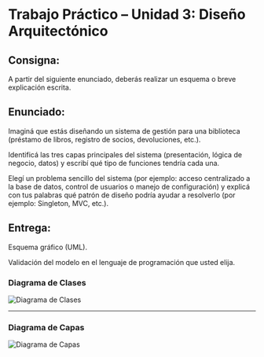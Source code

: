 # Trabajo Práctico – Unidad 3: Diseño Arquitectónico

## Consigna:

A partir del siguiente enunciado, deberás realizar un esquema o breve explicación escrita.

## Enunciado:

Imaginá que estás diseñando un sistema de gestión para una biblioteca (préstamo de libros, registro de socios, devoluciones, etc.).

Identificá las tres capas principales del sistema (presentación, lógica de negocio, datos) y escribí qué tipo de funciones tendría cada una.

Elegí un problema sencillo del sistema (por ejemplo: acceso centralizado a la base de datos, control de usuarios o manejo de configuración) y explicá con tus palabras qué patrón de diseño podría ayudar a resolverlo (por ejemplo: Singleton, MVC, etc.).

## Entrega:

Esquema gráfico (UML).

Validación del modelo en el lenguaje de programación que usted elija.

### Diagrama de Clases

![Diagrama de Clases](https://github.com/AxelIbarrola/IS2_Axel_Ibarrola_C1_2025/raw/main/Diagrama_de_Clases.png)

---

### Diagrama de Capas

![Diagrama de Capas](https://github.com/AxelIbarrola/IS2_Axel_Ibarrola_C1_2025/raw/main/Diagrama_de_capas.png)
